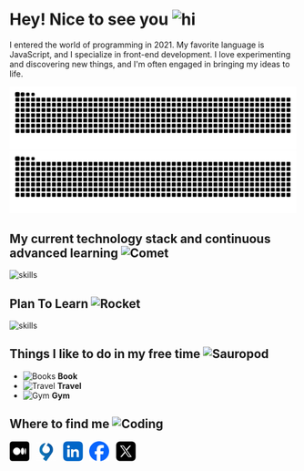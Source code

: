 <h1>Hey! Nice to see you <img src="https://raw.githubusercontent.com/Tarikul-Islam-Anik/Animated-Fluent-Emojis/master/Emojis/Hand%20gestures/Waving%20Hand%20Medium-Light%20Skin%20Tone.png" alt="hi" width="28" height="28" /></h1>

<p> 
I entered the world of programming in 2021. My favorite language is JavaScript, and I specialize in front-end development. I love experimenting and discovering new things, and I'm often engaged in bringing my ideas to life.
</p>

  <img alt="github contribution grid snake animation" src="https://github.com/Soheiljafarnejad/Soheiljafarnejad/blob/output/github-contribution-grid-snake-dark.svg#gh-dark-mode-only">
  <img alt="github contribution grid snake animation" src="https://github.com/Soheiljafarnejad/Soheiljafarnejad/blob/output/github-contribution-grid-snake.svg#gh-light-mode-only">

## My current technology stack and continuous advanced learning <img src="https://raw.githubusercontent.com/Tarikul-Islam-Anik/Animated-Fluent-Emojis/master/Emojis/Travel%20and%20places/Comet.png" alt="Comet" width="32" height="32" />

  <img alt="skills" src="https://skillicons.dev/icons?i=js,react,nextjs,ts,nodejs,express,mongodb,graphql,redux,git,tailwind,bootstrap,sass,materialui,vite,css,html,git,github,gitlab,cloudflare,postman,npm,windows,powershell,bash,vscode" />

## Plan To Learn <img src="https://raw.githubusercontent.com/Tarikul-Islam-Anik/Animated-Fluent-Emojis/master/Emojis/Travel%20and%20places/Rocket.png" alt="Rocket" width="28" height="28" />

  <img alt="skills" src="https://skillicons.dev/icons?i=docker,nestjs,mysql,postgres,jest,threejs,webpack,babel,rollupjs" />

## Things I like to do in my free time <img src="https://raw.githubusercontent.com/Tarikul-Islam-Anik/Animated-Fluent-Emojis/master/Emojis/Animals/Sauropod.png" alt="Sauropod" width="30" height="30" />

- <img src="https://raw.githubusercontent.com/Tarikul-Islam-Anik/Animated-Fluent-Emojis/master/Emojis/Objects/Books.png" alt="Books" width="30" height="30" /> **Book**
- <img src="https://raw.githubusercontent.com/Tarikul-Islam-Anik/Animated-Fluent-Emojis/master/Emojis/Travel%20and%20places/Camping.png" alt="Travel" width="30" height="30" /> **Travel**
- <img src="https://raw.githubusercontent.com/Tarikul-Islam-Anik/Animated-Fluent-Emojis/master/Emojis/Activities/Bowling.png" alt="Gym" width="30" height="30" /> **Gym**

## Where to find me <img src="https://raw.githubusercontent.com/Tarikul-Islam-Anik/Animated-Fluent-Emojis/master/Emojis/People%20with%20professions/Man%20Technologist%20Medium-Light%20Skin%20Tone.png" alt="Coding" width="28" height="28" />

<a href="https://medium.com/@Soheiljafarnejad" target="_blank"><img align="center" src="https://github.com/Soheiljafarnejad/Soheiljafarnejad/blob/master/images/medium.webp" alt="medium" height="35" width="35" /></a> &nbsp;
<a href="https://virgool.io/@soheiljafarnejad" target="_blank"><img align="center" src="https://github.com/Soheiljafarnejad/Soheiljafarnejad/blob/master/images/virgool.webp" alt="virgool" height="35" width="35" /></a> &nbsp;
<a href="https://www.linkedin.com/in/soheiljafarnejad" target="_blank"><img align="center" src="https://github.com/Soheiljafarnejad/Soheiljafarnejad/blob/master/images/linkedin.webp" alt="linkedin" height="35" width="35" /></a> &nbsp;
<a href="https://www.facebook.com/soheiljafarnejad" target="_blank"><img align="center" src="https://github.com/Soheiljafarnejad/Soheiljafarnejad/blob/master/images/facebook.webp" alt="facebook" height="35" width="35" /></a> &nbsp;
<a href="https://x.com/soheiljafarnejd" target="_blank"><img align="center" src="https://github.com/Soheiljafarnejad/Soheiljafarnejad/blob/master/images/twitter.webp" alt="twitter" height="35" width="35" /></a> &nbsp;

